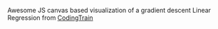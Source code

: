 Awesome JS canvas based visualization of a gradient descent Linear Regression from [CodingTrain](https://github.com/CodingTrain/)